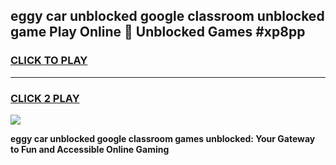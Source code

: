 
## eggy car unblocked google classroom unblocked game Play Online 👋 Unblocked Games #xp8pp
<h3>
<a href="https://premium.freeplayer.one?title=eggy_car_unblocked_google_classroom&ref=21F">CLICK TO PLAY</a></h3>
<hr>

<h3>
<a href="https://premium.freeplayer.one?title=eggy_car_unblocked_google_classroom&ref=21F">CLICK 2 PLAY</a>
  
</h3>

<a href="https://premium.freeplayer.one?title=eggy_car_unblocked_google_classroom&ref=21F/"><img src="https://clearcache.store/games.png"></a>


**eggy car unblocked google classroom games unblocked: Your Gateway to Fun and Accessible Online Gaming**
